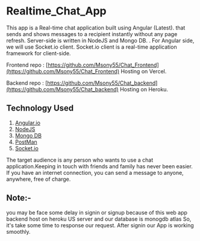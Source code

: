 # Realtime_Chat_App

This app is a Real-time chat application built using Angular (Latest). that sends and shows messages to a recipient instantly without any page refresh. Server-side is written in NodeJS and Mongo DB. . For Angular side, we will use Socket.io client. Socket.io client is a real-time application framework for client-side.

Frontend repo : [https://github.com/Msony55/Chat_Frontend](https://github.com/Msony55/Chat_Frontend) Hosting on Vercel.

Backend repo : [https://github.com/Msony55/Chat_backend](https://github.com/Msony55/Chat_backend) Hosting on Heroku.

## Technology Used
<ol>
    <li><a href="https://angular.io/">Angular.io</a></li>
    <li><a href="https://nodejs.org/en/">NodeJS</a></li>
    <li><a href="https://www.mongodb.com/">Mongo DB</a></li>
    <li><a href="https://www.postman.com/">PostMan</a></li>
    <li><a href="https://socket.io/">Socket.io</a></li>
</ol>

The target audience is any person who wants to use a chat application.Keeping in touch with friends and family has never been easier. If you have an internet connection, you can send a message to anyone, anywhere, free of charge.

## Note:- 
you may be face some delay in signin or signup because of this web app backend host on heroku US server and our database is monogdb atlas So, it's take some time to response our request. After signin our App is working smoothly.




